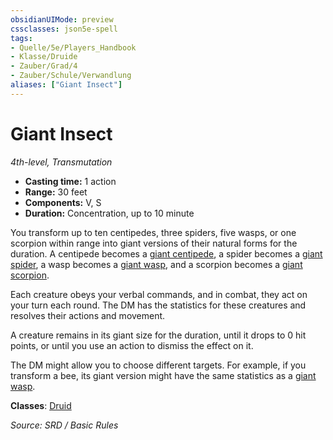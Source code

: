 ```yaml
---
obsidianUIMode: preview
cssclasses: json5e-spell
tags:
- Quelle/5e/Players_Handbook
- Klasse/Druide
- Zauber/Grad/4
- Zauber/Schule/Verwandlung
aliases: ["Giant Insect"]
---
```

# Giant Insect
*4th-level, Transmutation*  

- **Casting time:** 1 action
- **Range:** 30 feet
- **Components:** V, S
- **Duration:** Concentration, up to 10 minute

You transform up to ten centipedes, three spiders, five wasps, or one scorpion within range into giant versions of their natural forms for the duration. A centipede becomes a [giant centipede](../Bestiarium/Bestien/giant-centipede.md), a spider becomes a [giant spider](../Bestiarium/Bestien/Riesenspinne.md), a wasp becomes a [giant wasp](../Bestiarium/Bestien/giant-wasp.md), and a scorpion becomes a [giant scorpion](../Bestiarium/Bestien/giant-scorpion.md).

Each creature obeys your verbal commands, and in combat, they act on your turn each round. The DM has the statistics for these creatures and resolves their actions and movement.

A creature remains in its giant size for the duration, until it drops to 0 hit points, or until you use an action to dismiss the effect on it.

The DM might allow you to choose different targets. For example, if you transform a bee, its giant version might have the same statistics as a [giant wasp](../Bestiarium/Bestien/giant-wasp.md).

**Classes**: [Druid](Dungeons%20&%20Dragons/Wikipedia%20der%20Vergessenen%20Reiche/Kompendium%20der%20Vergessenen%20Reiche/Klassen/druid.md)

*Source: SRD / Basic Rules*